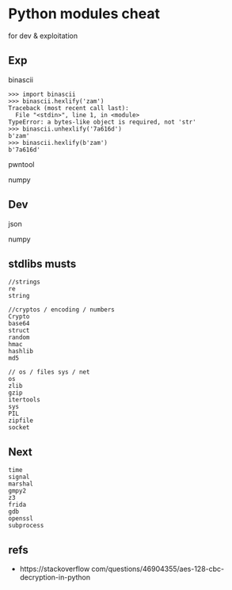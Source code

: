 # Python modules cheat

for dev & exploitation

## Exp

binascii

```
>>> import binascii
>>> binascii.hexlify('zam')
Traceback (most recent call last):
  File "<stdin>", line 1, in <module>
TypeError: a bytes-like object is required, not 'str'
>>> binascii.unhexlify('7a616d')
b'zam'
>>> binascii.hexlify(b'zam')
b'7a616d'
```

pwntool

numpy





## Dev

json

numpy



## stdlibs musts

```
//strings
re
string

//cryptos / encoding / numbers
Crypto
base64
struct
random
hmac
hashlib
md5

// os / files sys / net
os
zlib
gzip
itertools
sys
PIL
zipfile
socket
```



## Next

```
time
signal
marshal
gmpy2
z3
frida
gdb
openssl
subprocess
```



## refs

- https://stackoverflow com/questions/46904355/aes-128-cbc-decryption-in-python
